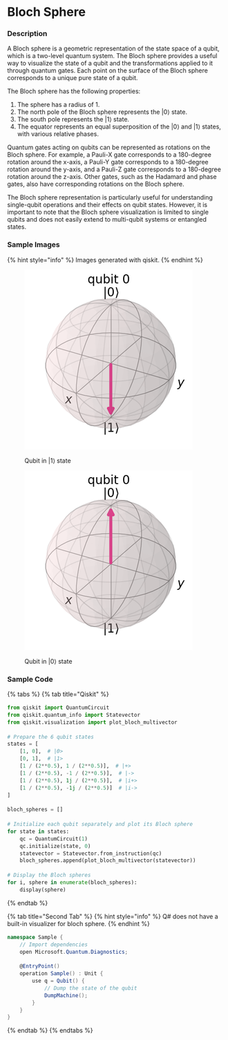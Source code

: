 # Bloch Sphere

### Description

A Bloch sphere is a geometric representation of the state space of a qubit, which is a two-level quantum system. The Bloch sphere provides a useful way to visualize the state of a qubit and the transformations applied to it through quantum gates. Each point on the surface of the Bloch sphere corresponds to a unique pure state of a qubit.

The Bloch sphere has the following properties:

1. The sphere has a radius of 1.
2. The north pole of the Bloch sphere represents the |0⟩ state.
3. The south pole represents the |1⟩ state.
4. The equator represents an equal superposition of the |0⟩ and |1⟩ states, with various relative phases.

Quantum gates acting on qubits can be represented as rotations on the Bloch sphere. For example, a Pauli-X gate corresponds to a 180-degree rotation around the x-axis, a Pauli-Y gate corresponds to a 180-degree rotation around the y-axis, and a Pauli-Z gate corresponds to a 180-degree rotation around the z-axis. Other gates, such as the Hadamard and phase gates, also have corresponding rotations on the Bloch sphere.

The Bloch sphere representation is particularly useful for understanding single-qubit operations and their effects on qubit states. However, it is important to note that the Bloch sphere visualization is limited to single qubits and does not easily extend to multi-qubit systems or entangled states.

### Sample Images

{% hint style="info" %}
Images generated with qiskit.
{% endhint %}

<div>

<figure><img src="../.gitbook/assets/2.png" alt=""><figcaption><p>Qubit in |1⟩ state</p></figcaption></figure>

 

<figure><img src="../.gitbook/assets/1.png" alt=""><figcaption><p>Qubit in |0⟩ state</p></figcaption></figure>

</div>

### Sample Code

{% tabs %}
{% tab title="Qiskit" %}
```python
from qiskit import QuantumCircuit
from qiskit.quantum_info import Statevector
from qiskit.visualization import plot_bloch_multivector

# Prepare the 6 qubit states
states = [
    [1, 0],  # |0>
    [0, 1],  # |1>
    [1 / (2**0.5), 1 / (2**0.5)],  # |+>
    [1 / (2**0.5), -1 / (2**0.5)],  # |->
    [1 / (2**0.5), 1j / (2**0.5)],  # |i+>
    [1 / (2**0.5), -1j / (2**0.5)]  # |i->
]

bloch_spheres = []

# Initialize each qubit separately and plot its Bloch sphere
for state in states:
    qc = QuantumCircuit(1)
    qc.initialize(state, 0)
    statevector = Statevector.from_instruction(qc)
    bloch_spheres.append(plot_bloch_multivector(statevector))

# Display the Bloch spheres
for i, sphere in enumerate(bloch_spheres):
    display(sphere)
```
{% endtab %}

{% tab title="Second Tab" %}
{% hint style="info" %}
Q# does not have a built-in visualizer for bloch sphere.
{% endhint %}

```csharp
namespace Sample {
    // Import dependencies
    open Microsoft.Quantum.Diagnostics;

    @EntryPoint()
    operation Sample() : Unit {
        use q = Qubit() {
            // Dump the state of the qubit
            DumpMachine();
        }
    }
}
```
{% endtab %}
{% endtabs %}
